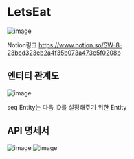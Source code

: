 # LetsEat
![image](https://github.com/hyeonmin2/lets-eat-backend/assets/44187050/a8396032-5f71-4539-83a5-0da42101b7ec)

Notion링크
https://www.notion.so/SW-8-23bcd323eb2a4f35b073a473e5f0208b

## 엔티티 관계도
![image](https://github.com/hyeonmin2/lets-eat-backend/assets/44187050/e54f591a-97ec-4c21-b0e7-0dd85b9b2a26)


seq Entity는 다음 ID를 설정해주기 위한 Entity

## API 명세서
![image](https://github.com/hyeonmin2/lets-eat-backend/assets/44187050/f9d8cd0a-c164-408c-86de-411547cd83f6)
![image](https://github.com/hyeonmin2/lets-eat-backend/assets/44187050/5976978c-2410-474a-b905-beb8b378e532)
